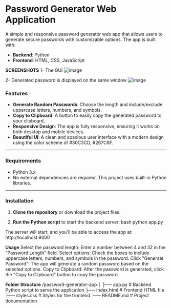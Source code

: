 # Password Generator Web Application

A simple and responsive password generator web app that allows users to generate secure passwords with customizable options. The app is built with:

- **Backend**: Python
- **Frontend**: HTML, CSS, JavaScript

**SCREENSHOTS**
1- The GUI
![image](https://github.com/user-attachments/assets/096576b7-8424-4f24-ae2a-50ef16e22014)


2- Generated password is displayed on the same window
![image](https://github.com/user-attachments/assets/09f0f3e1-c2d7-4159-b8be-da4f7035941a)


### Features

- **Generate Random Passwords**: Choose the length and include/exclude uppercase letters, numbers, and symbols.
- **Copy to Clipboard**: A button to easily copy the generated password to your clipboard.
- **Responsive Design**: The app is fully responsive, ensuring it works on both desktop and mobile devices.
- **Beautiful UI**: A clean and spacious user interface with a modern design using the color scheme of #30C3CD, #267C8F.

---

### Requirements

- Python 3.x
- No external dependencies are required. This project uses built-in Python libraries.

---

### Installation

1. **Clone the repository** or download the project files.

2. **Run the Python script** to start the backend server:
   bash
   python app.py

The server will start, and you'll be able to access the app at:
http://localhost:8000


**Usage**
Select the password length: Enter a number between 4 and 32 in the "Password Length" field.
Select options: Check the boxes to include uppercase letters, numbers, and symbols in the password.
Click "Generate Password": The app will generate a random password based on the selected options.
Copy to Clipboard: After the password is generated, click the "Copy to Clipboard" button to copy the password.

**Folder Structure**
/password-generator-app
│
├── app.py            # Backend Python script to serve the application
├── index.html        # Frontend HTML file
├── styles.css        # Styles for the frontend
└── README.md         # Project documentation
